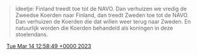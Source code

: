 > ideetje: Finland treedt toe tot de NAVO\. Dan verhuizen we vredig de Zweedse Koerden naar Finland, dan treedt Zweden toe tot de NAVO\. Dan verhuizen de Koerden die dat willen weer terug naar Zweden\. En natuurlijk worden die Koerden behandeld als koningen in deze stoelendans\.

<img src="../../media/tweet.ico" width="12" /> [Tue Mar 14 12:58:49 +0000 2023](https://twitter.com/DromerDenker/status/1635626537188990981)